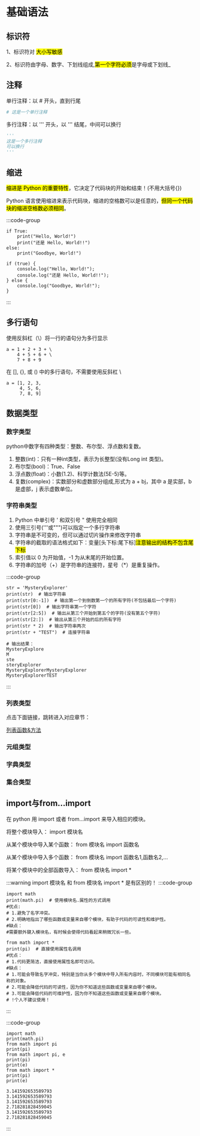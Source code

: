 # 基础语法

## 标识符

1、标识符对 <mark>大小写敏感</mark>

2、标识符由字母、数字、下划线组成,<mark>第一个字符必须</mark>是字母或下划线\_

## 注释

单行注释：以 # 开头，直到行尾

```python
# 这是一个单行注释
```

多行注释：以 ''' 开头，以 ''' 结尾，中间可以换行

```python
'''
这是一个多行注释
可以换行
'''
```

## 缩进

<mark>缩进是 Python 的重要特性</mark>，它决定了代码块的开始和结束！(不用大括号{})

Python 语言使用缩进来表示代码块，缩进的空格数可以是任意的，<mark>但同一个代码块的缩进空格数必须相同</mark>。

:::code-group

```python:line-numbers
if True:
    print("Hello, World!")
    print("还是 Hello, World!!")
else:
    print("Goodbye, World!")
```

```js:line-numbers
if (true) {
    console.log("Hello, World!");
    console.log("还是 Hello, World!!");
} else {
    console.log("Goodbye, World!");
}
```

:::

## 多行语句

使用反斜杠（\）将一行的语句分为多行显示

```python:line-numbers
a = 1 + 2 + 3 + \
    4 + 5 + 6 + \
    7 + 8 + 9
```

在 [], {}, 或 () 中的多行语句，不需要使用反斜杠 \

```python:line-numbers
a = [1, 2, 3,
     4, 5, 6,
     7, 8, 9]
```

## 数据类型

### 数字类型

python中数字有四种类型：整数、布尔型、浮点数和复数。

1. 整数(int)：只有一种int类型，表示为长整型(没有Long int 类型)。
2. 布尔型(bool)：True、False
3. 浮点数(float)：小数(1.2)、科学计数法(5E-5)等。
4. 复数(complex)：实数部分和虚数部分组成,形式为 a + bj，其中 a 是实部，b 是虚部，j 表示虚数单位。

### 字符串类型

1. Python 中单引号 ' 和双引号 " 使用完全相同
2. 使用三引号('''或""")可以指定一个多行字符串
3. 字符串是不可变的，但可以通过切片操作来修改字符串
4. 字符串的截取的语法格式如下：变量[头下标:尾下标]<mark>注意输出的结构不包含尾下标</mark>
5. 索引值以 0 为开始值，-1 为从末尾的开始位置。
6. 字符串的加号（+）是字符串的连接符，星号（*）是重复操作。

:::code-group

```python:line-numbers
str = 'MysteryExplorer'
print(str)  # 输出字符串
print(str[0:-1])  # 输出第一个到倒数第一个的所有字符(不包括最后一个字符)
print(str[0])  # 输出字符串第一个字符
print(str[2:5])  # 输出从第三个开始到第五个的字符(没有第五个字符)
print(str[2:])  # 输出从第三个开始的后的所有字符
print(str * 2)  # 输出字符串两次
print(str + "TEST")  # 连接字符串
```

```输出结果
# 输出结果：
MysteryExplore
M
ste
steryExplorer
MysteryExplorerMysteryExplorer
MysteryExplorerTEST
```

:::

### 列表类型

点击下面链接，跳转进入对应章节：

[列表函数&方法](./ch2.md)

### 元组类型

### 字典类型

### 集合类型

## import与from...import

在 python 用 import 或者 from...import 来导入相应的模块。

将整个模块导入： import 模块名

从某个模块中导入某个函数： from 模块名 import 函数名

从某个模块中导入多个函数： from 模块名 import 函数名1,函数名2,...

将某个模块中的全部函数导入： from 模块名 import *

:::warning
import 模块名 和 from 模块名 import * 是有区别的！
:::code-group

```python:line-numbers
import math
print(math.pi)  # 使用模块名.属性的方式调用
#优点:
# 1.避免了名字冲突。
# 2.明确地指出了哪些函数或变量来自哪个模块，有助于代码的可读性和维护性。
#缺点：
#需要额外键入模块名，有时候会使得代码看起来稍微冗长一些。
```

```python:line-numbers
from math import *
print(pi)  # 直接使用属性名调用
#优点：
# 1.代码更简洁，直接使用属性名即可访问。
#缺点：
# 1.可能会导致名字冲突，特别是当你从多个模块中导入所有内容时，不同模块可能有相同名称的对象。
# 2.可能会降低代码的可读性，因为你不知道这些函数或变量来自哪个模块。
# 3.可能会降低代码的可维护性，因为你不知道这些函数或变量来自哪个模块。
# !个人不建议使用！
```

:::

:::code-group

```python:line-numbers
import math
print(math.pi)
from math import pi
print(pi)
from math import pi, e
print(pi)
print(e)
from math import *
print(pi)
print(e)
```

```输出结果
3.141592653589793
3.141592653589793
3.141592653589793
2.718281828459045
3.141592653589793
2.718281828459045
```

:::
